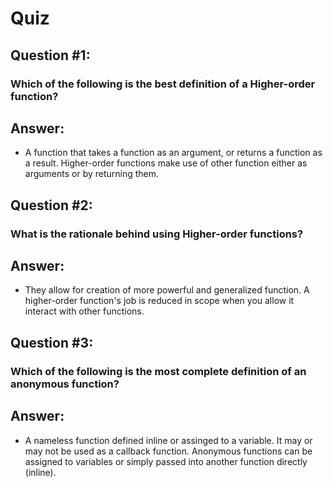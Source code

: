 # Quiz

## Question #1:

### Which of the following is the best definition of a Higher-order function?

## Answer:

- A function that takes a function as an argument, or returns a function as a result. Higher-order functions make use of other function either as arguments or by returning them.

## Question #2:

### What is the rationale behind using Higher-order functions?

## Answer:

- They allow for creation of more powerful and generalized function. A higher-order function's job is reduced in scope when you allow it interact with other functions.

## Question #3:

### Which of the following is the most complete definition of an anonymous function?

## Answer:

- A nameless function defined inline or assinged to a variable. It may or may not be used as a callback function. Anonymous functions can be assigned to variables or simply passed into another function directly (inline).
